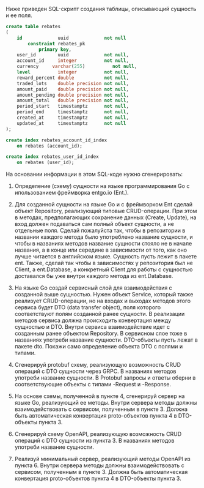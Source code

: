 Ниже приведен SQL-скрипт создания таблицы, описывающий сущность и ее поля.
```sql
create table rebates
(
    id             uuid             not null
        constraint rebates_pk
            primary key,
    user_id        uuid             not null,
    account_id     integer          not null,
    currency     varchar(255)          not null,
    level          integer          not null,
    reward_percent double           not null,
    traded_lots    double precision not null,
    amount_paid    double precision not null,
    amount_pending double precision not null,
    amount_total   double precision not null,
    period_start   timestamptz      not null,
    period_end     timestamptz      not null,
    created_at     timestamptz      not null,
    updated_at     timestamptz      not null
);

create index rebates_account_id_index
    on rebates (account_id);

create index rebates_user_id_index
    on rebates (user_id);
```

На основании информации в этом SQL-коде нужно сгенерировать:

1. Определение (схему) сущности на языке программирования Go с ипользованием фреймворка entgo.io (Ent.). 

2. Для созданной сущности на языке Go и с фреймворком Ent сделай объект Repository, реализующий типовые CRUD-операции. При этом в методах, предполагающих сохранение данных (Create, Update), на вход должен подаваться сам полный объект сущности, а не отдельные поля.
Сделай пожалуйста так, чтобы в репозитории в названии каждого метода было употреблено название сущности, и чтобы в названиях методов название сущности стояло не в начале названия, а в конце или середине в зависимости от того, как оно лучше читается в английском языке. Сущность пусть лежит в пакете ent.
Также, сделай так чтобы в зависимостях у репозитория был не Client, а ent.Database, а конкретный Client для работы с сущностью доставался бы уже внутри каждого метода из ent.Database.

3. На языке Go создай сервисный слой для взаимодействия с созданной выше сущностью. Нужен объект Service, который также реализует CRUD-операции, но на входах и выходах методов этого сервиса будет DTO (data transfer object), поля которого соответствуют полям созданной ранее сущности. В реализации методов сервиса должна происходить конвертация между сущностью и DTO. Внутри сервиса взаимодействие идет с созданным ранее объектом Repository. В сервисном слое тоже в названиях употреби название сущности. DTO-объекты пусть лежат в пакете dto.
Покажи само определение объекта DTO с полями и типами.

4. Сгенерируй protobuf схему, реализующую возможность CRUD операций с DTO сущности через GRPC. В названиях методов употреби название сущности. В Protobuf запросы и ответы оберни в соответствующие объекты с типами -Request и -Response.

5. На основе схемы, полученной в пункте 4, сгенерируй сервер на языке Go, реализующий ее методы. Внутри сервера методы должны взаимодействовать с сервисом, полученным в пункте 3. Должна быть автоматическая конвертация proto-объектов пункта 4 в DTO-объекты пункта 3.

6. Сгенерируй схему OpenAPI, реализующую возможность CRUD операций с DTO сущности из пункта 3. В названиях методов употреби название сущности.

7. Реализуй минимальный сервер, реализующий методы OpenAPI из пункта 6. Внутри сервера методы должны взаимодействовать с сервисом, полученным в пункте 3. Должна быть автоматическая конвертация proto-объектов пункта 4 в DTO-объекты пункта 3.